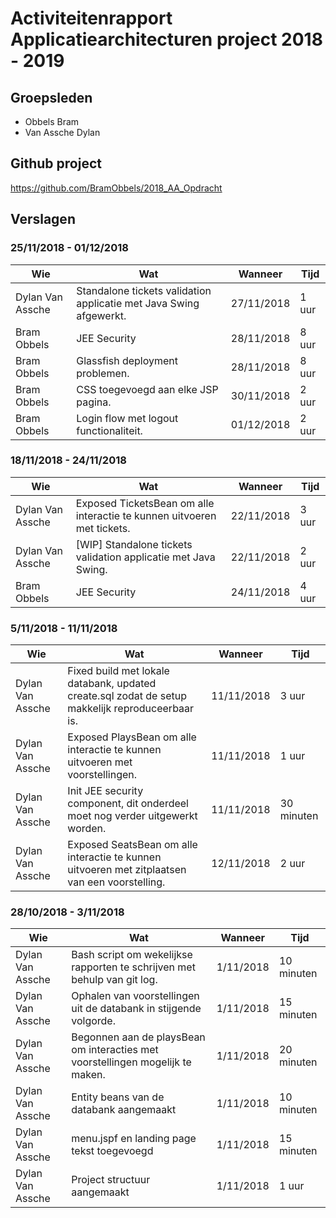 # Activiteitenrapport Applicatiearchitecturen project 2018 - 2019

## Groepsleden
- Obbels Bram
- Van Assche Dylan

## Github project
https://github.com/BramObbels/2018_AA_Opdracht

## Verslagen

### 25/11/2018 - 01/12/2018

| Wie              | Wat                                                                                                | Wanneer    | Tijd  |
|------------------|----------------------------------------------------------------------------------------------------|------------|-------|
| Dylan Van Assche | Standalone tickets validation applicatie met Java Swing afgewerkt.	      | 27/11/2018 | 1 uur |
| Bram Obbels	   | JEE Security											              | 28/11/2018 | 8 uur |
| Bram Obbels	   | Glassfish deployment problemen.							              | 28/11/2018 | 8 uur |
| Bram Obbels	   | CSS toegevoegd aan elke JSP pagina.			                                      | 30/11/2018 | 2 uur |
| Bram Obbels	   | Login flow met logout functionaliteit.			                                      | 01/12/2018 | 2 uur |

### 18/11/2018 - 24/11/2018

| Wie              | Wat                                                                                                | Wanneer    | Tijd  |
|------------------|----------------------------------------------------------------------------------------------------|------------|-------|
| Dylan Van Assche | Exposed TicketsBean om alle interactie te kunnen uitvoeren met tickets.	| 22/11/2018 | 3 uur |
| Dylan Van Assche | [WIP] Standalone tickets validation applicatie met Java Swing.			| 22/11/2018 | 2 uur |
| Bram Obbels	   | JEE Security											| 24/11/2018 | 4 uur |

### 5/11/2018 - 11/11/2018

| Wie              | Wat                                                                                                | Wanneer    | Tijd       |
|------------------|----------------------------------------------------------------------------------------------------|------------|------------|
| Dylan Van Assche | Fixed build met lokale databank, updated create.sql zodat de setup makkelijk reproduceerbaar is.   | 11/11/2018 | 3 uur      |
| Dylan Van Assche | Exposed PlaysBean om alle interactie te kunnen uitvoeren met voorstellingen.                       | 11/11/2018 | 1 uur      |
| Dylan Van Assche | Init JEE security component, dit onderdeel moet nog verder uitgewerkt worden.                      | 11/11/2018 | 30 minuten |
| Dylan Van Assche | Exposed SeatsBean om alle interactie te kunnen uitvoeren met zitplaatsen van een voorstelling.     | 12/11/2018 | 2 uur      |

### 28/10/2018 - 3/11/2018

| Wie              | Wat                                                                                                | Wanneer    | Tijd      |
|------------------|----------------------------------------------------------------------------------------------------|------------|-----------|
| Dylan Van Assche | Bash script om wekelijkse rapporten te schrijven met behulp van git log.                           | 1/11/2018 | 10 minuten |
| Dylan Van Assche | Ophalen van voorstellingen uit de databank in  stijgende volgorde.                                 | 1/11/2018 | 15 minuten |
| Dylan Van Assche | Begonnen aan de playsBean om interacties met voorstellingen mogelijk te maken.                     | 1/11/2018 | 20 minuten |
| Dylan Van Assche | Entity beans van de databank  aangemaakt                                                           | 1/11/2018 | 10 minuten |
| Dylan Van Assche | menu.jspf en landing page tekst toegevoegd  							| 1/11/2018 | 15 minuten |
| Dylan Van Assche | Project structuur aangemaakt  									| 1/11/2018 | 1 uur      |
